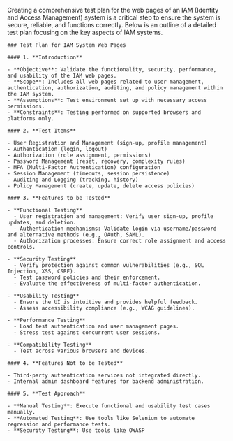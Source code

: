 Creating a comprehensive test plan for the web pages of an IAM (Identity and Access Management) system is a critical step to ensure the system is secure, reliable, and functions correctly. Below is an outline of a detailed test plan focusing on the key aspects of IAM systems.
    
    ### Test Plan for IAM System Web Pages
    
    #### 1. **Introduction**
    
    - **Objective**: Validate the functionality, security, performance, and usability of the IAM web pages.
    - **Scope**: Includes all web pages related to user management, authentication, authorization, auditing, and policy management within the IAM system.
    - **Assumptions**: Test environment set up with necessary access permissions.
    - **Constraints**: Testing performed on supported browsers and platforms only.
    
    #### 2. **Test Items**
    
    - User Registration and Management (sign-up, profile management)
    - Authentication (login, logout)
    - Authorization (role assignment, permissions)
    - Password Management (reset, recovery, complexity rules)
    - MFA (Multi-Factor Authentication) configuration
    - Session Management (timeouts, session persistence)
    - Auditing and Logging (tracking, history)
    - Policy Management (create, update, delete access policies)
    
    #### 3. **Features to be Tested**
    
    - **Functional Testing**
      - User registration and management: Verify user sign-up, profile updates, and deletion.
      - Authentication mechanisms: Validate login via username/password and alternative methods (e.g., OAuth, SAML).
      - Authorization processes: Ensure correct role assignment and access controls.
      
    - **Security Testing**
      - Verify protection against common vulnerabilities (e.g., SQL Injection, XSS, CSRF).
      - Test password policies and their enforcement.
      - Evaluate the effectiveness of multi-factor authentication.
      
    - **Usability Testing**
      - Ensure the UI is intuitive and provides helpful feedback.
      - Assess accessibility compliance (e.g., WCAG guidelines).
      
    - **Performance Testing**
      - Load test authentication and user management pages.
      - Stress test against concurrent user sessions.
    
    - **Compatibility Testing**
      - Test across various browsers and devices.
    
    #### 4. **Features Not to be Tested**
    
    - Third-party authentication services not integrated directly.
    - Internal admin dashboard features for backend administration.
    
    #### 5. **Test Approach**
    
    - **Manual Testing**: Execute functional and usability test cases manually.
    - **Automated Testing**: Use tools like Selenium to automate regression and performance tests.
    - **Security Testing**: Use tools like OWASP